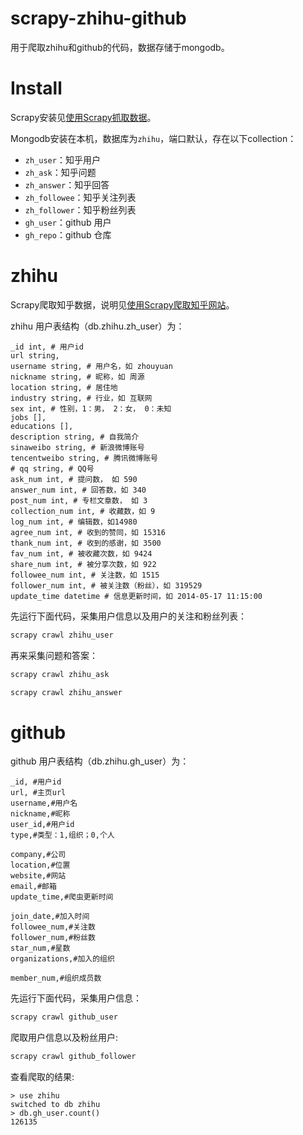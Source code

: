 scrapy-zhihu-github
===================

用于爬取zhihu和github的代码，数据存储于mongodb。


# Install

Scrapy安装见[使用Scrapy抓取数据](http://blog.javachen.com/2014/05/24/using-scrapy-to-cralw-data.html)。

Mongodb安装在本机，数据库为`zhihu`，端口默认，存在以下collection：
              
   - `zh_user`：知乎用户
   - `zh_ask`：知乎问题
   - `zh_answer`：知乎回答
   - `zh_followee`：知乎关注列表
   - `zh_follower`：知乎粉丝列表
   - `gh_user`：github 用户
   - `gh_repo`：github 仓库

# zhihu

Scrapy爬取知乎数据，说明见[使用Scrapy爬取知乎网站](http://blog.javachen.com/2014/06/08/using-scrapy-to-cralw-zhihu.html)。

zhihu 用户表结构（db.zhihu.zh_user）为：

```
_id int, # 用户id
url string,
username string, # 用户名，如 zhouyuan
nickname string, # 昵称，如 周源
location string, # 居住地
industry string, # 行业，如 互联网
sex int, # 性别，1：男， 2：女， 0：未知
jobs [],
educations [],
description string, # 自我简介
sinaweibo string, # 新浪微博账号
tencentweibo string, # 腾讯微博账号
# qq string, # QQ号
ask_num int, # 提问数， 如 590
answer_num int, # 回答数，如 340
post_num int, # 专栏文章数， 如 3
collection_num int, # 收藏数，如 9
log_num int, # 编辑数，如14980
agree_num int, # 收到的赞同，如 15316
thank_num int, # 收到的感谢，如 3500
fav_num int, # 被收藏次数，如 9424
share_num int, # 被分享次数，如 922
followee_num int, # 关注数，如 1515
follower_num int, # 被关注数（粉丝），如 319529
update_time datetime # 信息更新时间，如 2014-05-17 11:15:00
```

先运行下面代码，采集用户信息以及用户的关注和粉丝列表：

```python
scrapy crawl zhihu_user
```

再来采集问题和答案：

```python
scrapy crawl zhihu_ask

scrapy crawl zhihu_answer
```



# github

github 用户表结构（db.zhihu.gh_user）为：

```
_id, #用户id
url, #主页url
username,#用户名
nickname,#昵称 
user_id,#用户id
type,#类型：1,组织；0,个人 

company,#公司
location,#位置 
website,#网站 
email,#邮箱 
update_time,#爬虫更新时间

join_date,#加入时间
followee_num,#关注数
follower_num,#粉丝数 
star_num,#星数 
organizations,#加入的组织

member_num,#组织成员数
```

先运行下面代码，采集用户信息：

```python
scrapy crawl github_user
```

爬取用户信息以及粉丝用户:

```python
scrapy crawl github_follower
```

查看爬取的结果:

```
> use zhihu
switched to db zhihu
> db.gh_user.count()
126135
```